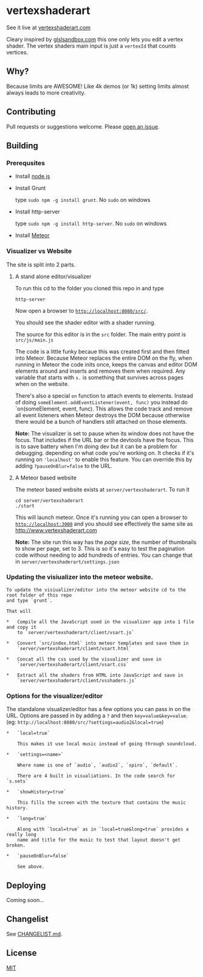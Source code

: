 ﻿# vertexshaderart

See it live at [vertexshaderart.com](http://vertexshaderart.com)

Cleary inspired by [glslsandbox.com](http://glslsandbox.com) this one
only lets you edit a vertex shader. The vertex shaders main input is
just a `vertexId` that counts vertices.

## Why?

Because limits are AWESOME! Like 4k demos (or 1k) setting limits
almost always leads to more creativity.

## Contributing

Pull requests or suggestions welcome. Please [open an issue](http://github.com/greggman.com/vertexshaderart/issues).

## Building

### Prerequsites

*   Install [node.js](http://nodejs.org)

*   Install Grunt

    type `sudo npm -g install grunt`.  No `sudo` on windows

*   Install http-server

    type `sudo npm -g install http-server`. No `sudo` on windows

*   Install [Meteor](http://meteor.com)

### Visualizer vs Website

The site is split into 2 parts.

1.  A stand alone editor/visualizer

    To run this cd to the folder you cloned this repo in and type

        http-server

    Now open a browser to [`http://localhost:8080/src/`](http://localhost:8080/src/).

    You should see the shader editor with a shader running.

    The source for this editor is in the `src` folder. The main entry point is
    `src/js/main.js`

    The code is a little funky becaue this was created first and then fitted into
    Meteor. Because Meteor replaces the entire DOM on the fly, when running in Meteor
    the code inits once, keeps the canvas and editor DOM elements around and inserts
    and removes them when required. Any variable that starts with `s.` is something
    that survives across pages when on the website.

    There's also a special `on` function to attach events to elements. Instead of
    doing `someElement.addEventListener(event, func)` you instead do
    `on(someElement, event, func). This allows the code track and remove all event listeners
    when Meteor destroys the DOM because otherwise there would be a bunch of handlers
    still attached on those elements.

    **Note:** The visualizer is set to pause when its window does not have the focus.
    That includes if the URL bar or the devtools have the focus.
    This is to save battery when I'm doing dev but it can be a problem for debugging.
    depending on what code you're working on. It checks if it's running on
    `'localhost'` to enable this feature. You can override this by adding
    `?pauseOnBlur=false` to the URL.

2.  A Meteor based website

    The meteor based website exists at `server/vertexshaderart`. To run it

        cd server/vertexshaderart
        ./start

    This will launch meteor. Once it's running you can open a browser to
    [`http://localhost:3000`](http://localhost:3000) and you should see effectively
    the same site as http://www.vertexshaderart.com

    **Note:** The site run this way has the *page size*, the number of thumbnails to show per page,
    set to 3. This is so it's easy to test the pagination code without needing
    to add hundreds of entries. You can change that in `server/vertexshaderart/settings.json`

### Updating the visiualizer into the meteor website.

    To update the visiualizer/editor into the meteor website cd to the root folder of this repo
    and type `grunt`.

    That will

    *   Compile all the JavaScript used in the visualizer app into 1 file and copy it
        to `server/vertexshaderart/client/vsart.js`

    *   Convert `src/index.html` into meteor templates and save them in
        `server/vertexshaderart/client/vsart.html`

    *   Concat all the css used by the visualizer and save in
        `server/vertexshaderart/client/vsart.css`

    *   Extract all the shaders from HTML into JavaScript and save in
        `server/vertexshaderart/client/vsshaders.js`

### Options for the visualizer/editor

The standalone visualizer/editor has a few options you can pass in on the URL. Options
are passed in by adding a `?` and then `key=value&key=value`.
(eg: `http://localhost:8080/src/?settings=audio2&local=true`)

    *   `local=true`

        This makes it use local music instead of going through soundcloud.

    *   `settings=<name>`

        Where name is one of `audio`, `audio2`, `spiro`, `default`.

        There are 4 built in visualiations. In the code search for `s.sets`

    *   `showHistory=true`

        This fills the screen with the texture that contains the music history.

    *   `long=true`

        Along with `local=true` as in `local=true&long=true` provides a really long
        name and title for the music to test that layout doesn't get broken.

    *   `pauseOnBlur=false`

        See above.

## Deploying

Coming soon...

## Changelist

See [CHANGELIST.md](CHANGELIST.md).

## License

[MIT](LICENSE.md)


